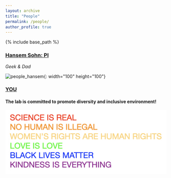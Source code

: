 ```yaml
---
layout: archive
title: "People"
permalink: /people/
author_profile: true
---
```


{% include base_path %}

### [Hansem Sohn: PI](https://hansem.github.io/)
_Geek & Dad_

![people_hansem](../images/HansemSohn_20170406_00_profile.jpg){: width="100" height="100"}

### [YOU](https://natural-intelligence-lab.github.io/job)

#### The lab is committed to promote diversity and inclusive environment!
![science_is_real](../images/SCIENCE_IS_REAL.jpeg)
